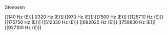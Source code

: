 Stenosen

[[140 Hz (E)]]
[[320 Hz (E)]]
[[970 Hz (E)]]
[[7500 Hz (E)]]
[[125710 Hz (E)]]
[[175750 Hz (E)]]
[[512330 Hz (E)]]
[[682020 Hz (E)]]
[[759830 Hz (E)]]
[[927100 Hz (E)]]